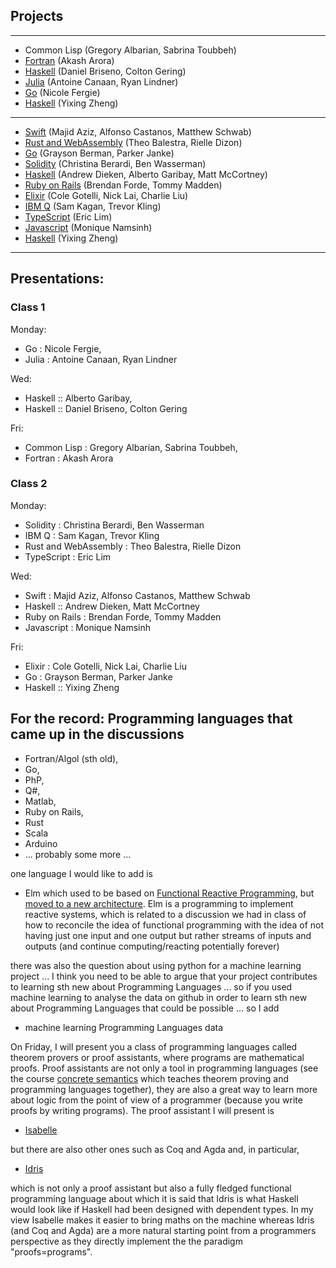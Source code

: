 

## Projects

---
- Common Lisp (Gregory Albarian, Sabrina Toubbeh) 
- [Fortran](https://arora110.wixsite.com/cpsc354) (Akash Arora) 
- [Haskell](https://github.com/brisenodaniel/Prgrm_Lang_Project) (Daniel Briseno, Colton Gering) 
- [Julia](https://github.com/lindn100/CPSC354-Blog) (Antoine Canaan, Ryan Lindner) 
- [Go](https://github.com/nfergie/PlBlog) (Nicole Fergie)
- [Haskell](https://github.com/zheng129/CPSC354) (Yixing Zheng)
---
- [Swift](https://github.com/schwa184/Swift-Blog) (Majid Aziz, Alfonso Castanos, Matthew Schwab)
- [Rust and WebAssembly](https://github.com/tbalestra/RUST-and-Web-Assembly) (Theo Balestra, Rielle Dizon)
- [Go](https://github.com/GraysonBerman/GoLangRepo) (Grayson Berman, Parker Janke)
- [Solidity](https://github.com/cberardi4/Programming-Languages) (Christina Berardi, Ben Wasserman)
- [Haskell](https://github.com/Hazmatt101/CPSC354-programming-languages) (Andrew Dieken, Alberto Garibay, Matt McCortney)
- [Ruby on Rails]( https://tommymadden.com/blog/programming_languages/index.php) (Brendan Forde, Tommy Madden)
- [Elixir](https://github.com/nickalai/Elixir) (Cole Gotelli, Nick Lai, Charlie Liu)
- [IBM Q](https://onp4.com/@kagan105/~cpsc354-final-project---trevor-kling-and-sam-kagan) (Sam Kagan, Trevor Kling) 
- [TypeScript](https://github.com/ereeq/proglangblog) (Eric Lim)
- [Javascript](https://github.com/Namsinh/CPSC354-blog.git) (Monique Namsinh)
- [Haskell](https://yixingz.com/blog/) (Yixing Zheng)
---

## Presentations:

### Class 1

Monday: 
- Go : Nicole Fergie, 
- Julia : Antoine Canaan, Ryan Lindner

Wed: 
- Haskell :: Alberto Garibay, 
- Haskell :: Daniel Briseno, Colton Gering

Fri: 
- Common Lisp : Gregory Albarian, Sabrina Toubbeh, 
- Fortran : Akash Arora

### Class 2

Monday: 
- Solidity : Christina Berardi, Ben Wasserman
- IBM Q : Sam Kagan, Trevor Kling
- Rust and WebAssembly  : Theo Balestra, Rielle Dizon
- TypeScript  : Eric Lim

Wed: 
- Swift : Majid Aziz, Alfonso Castanos, Matthew Schwab
- Haskell :: Andrew Dieken, Matt McCortney
- Ruby on Rails : Brendan Forde, Tommy Madden
- Javascript : Monique Namsinh

Fri: 
- Elixir : Cole Gotelli, Nick Lai, Charlie Liu
- Go : Grayson Berman, Parker Janke
- Haskell :: Yixing Zheng




## For the record: Programming languages that came up in the discussions

- Fortran/Algol (sth old), 
- Go, 
- PhP, 
- Q#, 
- Matlab, 
- Ruby on Rails, 
- Rust
- Scala
- Arduino
- ... probably some more ... 

one language I would like to add is 

- Elm which used to be based on [Functional Reactive Programming](https://en.wikipedia.org/wiki/Functional_reactive_programming), but [moved to a new architecture](http://elm-lang.org/blog/farewell-to-frp). Elm is a programming to implement reactive systems, which is related to a discussion we had in class of how to reconcile the idea of functional programming with the idea of not having just one input and one output but rather streams of inputs and outputs (and continue computing/reacting potentially forever)

there was also the question about using python for a machine learning project ... I think you need to be able to argue that your project contributes to learning sth new about Programming Languages ... so if you used machine learning to analyse the data on github in order to learn sth new about Programming Languages that could be possible ... so I add

- machine learning Programming Languages data

On Friday, I will present you a class of programming languages called theorem provers or proof assistants, where programs are mathematical proofs. Proof assistants are not only a tool in programming languages (see the course [concrete semantics](http://concrete-semantics.org) which teaches theorem proving and programming languages together), they are also a great way to learn more about logic from the point of view of a programmer (because you write proofs by writing programs). The proof assistant I will present is

- [Isabelle](https://isabelle.in.tum.de)

but there are also other ones such as Coq and Agda and, in particular, 

- [Idris](http://docs.idris-lang.org/en/latest/tutorial/index.html)

which is not only a proof assistant but also a fully fledged functional programming language about which it is said that Idris is what Haskell would look like if Haskell had been designed with dependent types. In my view Isabelle makes it easier to bring maths on the machine whereas Idris (and Coq and Agda) are a more natural starting point from a programmers perspective as they directly implement the the paradigm "proofs=programs".

